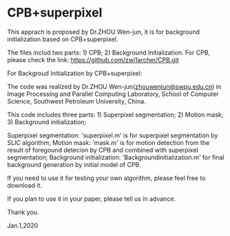 # CPB+superpixel
This apprach is proposed by Dr.ZHOU Wen-jun, it is for background initialization based on CPB+superpixel.

The files includ two parts: 1) CPB; 2) Background Initialization.
For CPB, please check the link: https://github.com/zwj1archer/CPB.git

For Backgroud Initialization by CPB+superpixel:

The code was realized by Dr.ZHOU Wen-jun(zhouwenjun@swpu.edu.cn) in Image Processing and Parallel Computing Laboratory, School of Computer Science, Southwest Petroleum University, China.

This code includes three parts: 1) Superpixel segmentation; 2) Motion mask; 3) Background initialization;

Superpixel segmentation: 'superpixel.m' is for superpixel segmentation by SLIC algorithm;
Motion mask: 'mask.m' is for motion detection from the result of foregound detecion by CPB and combined with  superpixel segmentation;
Background initialization: 'Backgroundinitialization.m' for final background generation by initial model of CPB.


If you need to use it for testing your own algorithm, please feel free to download it.

If you plan to use it in your paper, please tell us in advance.

Thank you.

Jan.1,2020
